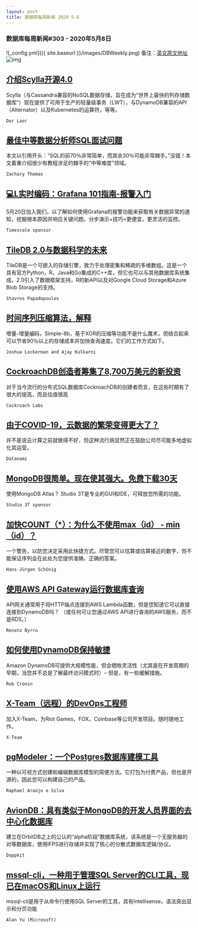 ```yaml
---
layout: post
title: 数据库每周新闻 2020-5-8
---
```

### 数据库每周新闻#303 - 2020年5月8日
![_config.yml]({{ site.baseurl }}/images/DBWeekly.png)
备注：[英文原文地址](https://dbweekly.com/issues/303)
![img](https://res.cloudinary.com/cpress/image/upload/w_1280,e_sharpen:60/xcnwznrzw67itnkwuhks.jpg)


## [介绍Scylla开源4.0](https://dbweekly.com/link/88067/web)
Scylla（与Cassandra兼容的NoSQL数据存储，旨在成为“世界上最快的列存储数据库”）现在提供了可用于生产的轻量级事务（LWT），与DynamoDB兼容的API（Alternator）以及Kubernetes的运算符，等等。

`Dor Laor`


## [最佳中等数据分析师SQL面试问题](https://dbweekly.com/link/88068/web)
本文以引用开头：“SQL的前70％非常简单，而其余30％可能非常棘手。”没错！本文着重介绍很少有教程涉足的棘手的“中等难度”领域。

`Zachary Thomas`


## [💻L实时编码：Grafana 101指南-报警入门](https://dbweekly.com/link/88092/web)
5月20日加入我们，以了解如何使用Grafana的报警功能来获取有关数据异常的通知，挖掘根本原因并响应关键问题。分步演示+技巧=更便宜，更灵活的监控。

`Timescale sponsor`


## [TileDB 2.0与数据科学的未来](https://dbweekly.com/link/88070/web)
TileDB是一个可嵌入的存储引擎，致力于处理密集和稀疏的多维数组。这是一个具有官方Python，R，Java和Go集成的C++库，但它也可以与其他数据库系统集成。2.0引入了数据框架支持，R的新API以及对Google Cloud Storage和Azure Blob Storage的支持。

`Stavros Papadopoulos`


## [时间序列压缩算法，解释](https://dbweekly.com/link/88071/web)
增量-增量编码，Simple-8b，基于XOR的压缩等功能不是什么魔术，但结合起来可以节省90％以上的存储成本并加快查询速度。它们的工作方式如下。

`Joshua Lockerman and Ajay Kulkarni`


## [CockroachDB创造者筹集了8,700万美元的新投资](https://dbweekly.com/link/88072/web)
对于当今流行的分布式SQL数据库CockroachDB的创建者而言，在这些时期有了很大的提高，而且估值很高

`Cockroach Labs`


## [由于COVID-19，云数据的繁荣变得更大了？](https://dbweekly.com/link/88074/web)
并不是说云计算之前就做得不好，但这种流行病显然正在鼓励公司尽可能多地虚拟化其运营。

`Datanami`


## [MongoDB很简单。现在使其强大。免费下载30天](https://dbweekly.com/link/88069/web)
使用MongoDB Atlas？ Studio 3T是专业的GUI和IDE，可释放您所需的功能。

`Studio 3T sponsor`


## [加快COUNT（*）：为什么不使用max（id） - min（id）？](https://dbweekly.com/link/88075/web)
一个警告，以防您决定采用此快捷方式。尽管您可以估算或估算接近的数字，但不能保证序列会在此处为您提供准确，正确的答案。

`Hans-Jürgen Schönig`


## [使用AWS API Gateway运行数据库查询](https://dbweekly.com/link/88076/web)
API网关通常用于将HTTP端点连接到AWS Lambda函数，但是您知道它可以直接连接到DynamoDB吗？ （或任何可让您通过AWS API进行查询的AWS服务，而不是RDS。）

`Renato Byrro`


## [如何使用DynamoDB保持敏捷](https://dbweekly.com/link/88077/web)
Amazon DynamoDB可提供大规模性能，但会牺牲灵活性（尤其是在开发周期的早期，当您并不总是了解最终访问模式时）– 但是，有一些缓解措施。

`Rob Cronin`


## [X-Team（远程）的DevOps工程师](https://dbweekly.com/link/88078/web)
加入X-Team，为Riot Games，FOX，Coinbase等公司开发项目。随时随地工作。

`X-Team`


## [pgModeler：一个Postgres数据库建模工具](https://dbweekly.com/link/88079/web)
一种以可视方式创建和编辑数据库模型的简便方法。它打包为付费产品，但也是开源的，因此您可以构建自己的产品。

`Raphael Araújo e Silva`


## [AvionDB：具有类似于MongoDB的开发人员界面的去中心化数据库](https://dbweekly.com/link/88080/web)
建立在OrbitDB之上的公认的“alpha阶段”数据库系统，该系统是一个无服务器的对等数据库，使用IFPS进行存储并实现了核心的分散式数据库逻辑/协议。

`Dappkit`


## [mssql-cli，一种用于管理SQL Server的CLI工具，现已在macOS和Linux上运行](https://dbweekly.com/link/88082/web)
mssql-cli是用于从命令行使用SQL Server的工具，具有Intellisense，语法突出显示和分页功能

`Alan Yu (Microsoft)`
